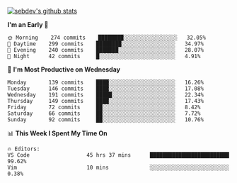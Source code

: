 [![sebdev's github stats](https://github-readme-stats.vercel.app/api?username=sebdeveloper6952&theme=vue-dark)](https://github.com/anuraghazra/github-readme-stats)
<!--START_SECTION:waka-->
**I'm an Early 🐤** 

```text
🌞 Morning    274 commits    ████████░░░░░░░░░░░░░░░░░   32.05% 
🌆 Daytime    299 commits    ████████░░░░░░░░░░░░░░░░░   34.97% 
🌃 Evening    240 commits    ███████░░░░░░░░░░░░░░░░░░   28.07% 
🌙 Night      42 commits     █░░░░░░░░░░░░░░░░░░░░░░░░   4.91%

```
📅 **I'm Most Productive on Wednesday** 

```text
Monday       139 commits    ████░░░░░░░░░░░░░░░░░░░░░   16.26% 
Tuesday      146 commits    ████░░░░░░░░░░░░░░░░░░░░░   17.08% 
Wednesday    191 commits    █████░░░░░░░░░░░░░░░░░░░░   22.34% 
Thursday     149 commits    ████░░░░░░░░░░░░░░░░░░░░░   17.43% 
Friday       72 commits     ██░░░░░░░░░░░░░░░░░░░░░░░   8.42% 
Saturday     66 commits     ██░░░░░░░░░░░░░░░░░░░░░░░   7.72% 
Sunday       92 commits     ██░░░░░░░░░░░░░░░░░░░░░░░   10.76%

```


📊 **This Week I Spent My Time On** 

```text
🔥 Editors: 
VS Code                  45 hrs 37 mins      █████████████████████████   99.62% 
Vim                      10 mins             ░░░░░░░░░░░░░░░░░░░░░░░░░   0.38%

```


<!--END_SECTION:waka-->
